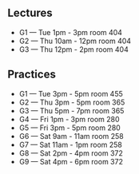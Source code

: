 ## Lectures
- G1 — Tue 1pm - 3pm room 404
- G2 — Thu 10am - 12pm room 404
- G3 — Thu 12pm - 2pm room 404

## Practices
- G1 — Tue 3pm - 5pm room 455
- G2 — Thu 3pm - 5pm room 365
- G3 — Thu 5pm - 7pm room 365
- G4 — Fri 1pm - 3pm room 280
- G5 — Fri 3pm - 5pm room 280
- G6 — Sat 9am - 11am room 258
- G7 — Sat 11am - 1pm room 258
- G8 — Sat 2pm - 4pm room 372
- G9 — Sat 4pm - 6pm room 372